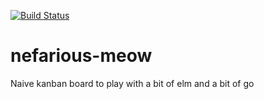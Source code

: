 [![Build Status](https://travis-ci.org/prmanahan/nefarious-meow.svg?branch=master)](https://travis-ci.org/prmanahan/nefarious-meow)

# nefarious-meow
Naive kanban board to play with a bit of elm and a bit of go

